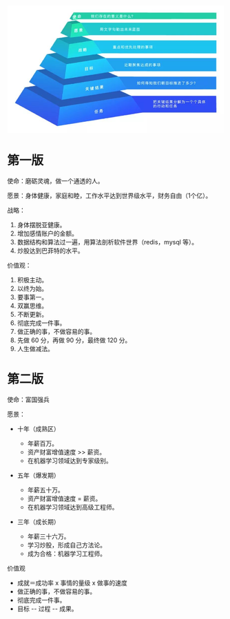 ![](../股票/images/9b8f511eecd0cf4681684dc420486f93.jpeg)

# 第一版

使命：磨砺灵魂，做一个通透的人。

愿景：身体健康，家庭和睦，工作水平达到世界级水平，财务自由（1个亿）。

战略：

1. 身体摆脱亚健康。
2. 增加感情账户的金额。
3. 数据结构和算法过一遍，用算法剖析软件世界（redis，mysql 等）。
4. 炒股达到巴菲特的水平。

价值观：

1. 积极主动。
2. 以终为始。
3. 要事第一。
4. 双赢思维。
5. 不断更新。
6. 彻底完成一件事。
7. 做正确的事，不做容易的事。
8. 先做 60 分，再做 90 分，最终做 120 分。
9. 人生做减法。

# 第二版

使命：富国强兵

愿景：

- 十年（成熟区）
  - 年薪百万。
  - 资产财富增值速度 >> 薪资。
  - 在机器学习领域达到专家级别。

- 五年（爆发期）
  - 年薪五十万。
  - 资产财富增值速度 = 薪资。
  - 在机器学习领域达到高级工程师。 
- 三年（成长期）
  - 年薪三十六万。
  - 学习炒股，形成自己方法论。
  - 成为合格：机器学习工程师。



价值观

- 成就＝成功率 x 事情的量级 x 做事的速度
- 做正确的事，不做容易的事。
- 彻底完成一件事。
- 目标 -- 过程 -- 成果。